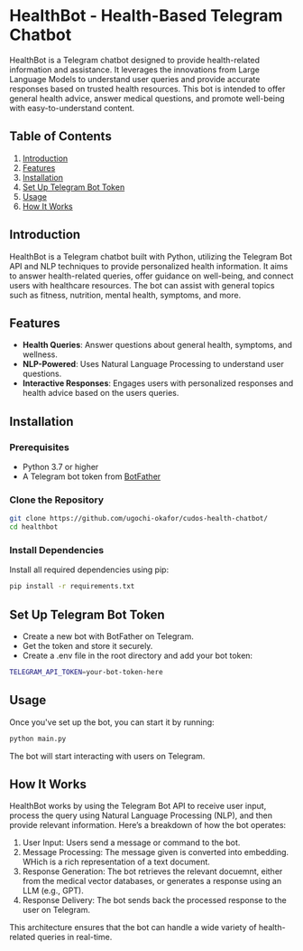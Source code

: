 # HealthBot - Health-Based Telegram Chatbot

HealthBot is a Telegram chatbot designed to provide health-related information and assistance. It leverages the innovations from Large Language Models to understand user queries and provide accurate responses based on trusted health resources. This bot is intended to offer general health advice, answer medical questions, and promote well-being with easy-to-understand content.

## Table of Contents

1. [Introduction](#introduction)
2. [Features](#features)
3. [Installation](#installation)
4. [Set Up Telegram Bot Token](#set-up-telegram-bot-token)
5. [Usage](#usage)
6. [How It Works](#how-it-works)

## Introduction

HealthBot is a Telegram chatbot built with Python, utilizing the Telegram Bot API and NLP techniques to provide personalized health information. It aims to answer health-related queries, offer guidance on well-being, and connect users with healthcare resources. The bot can assist with general topics such as fitness, nutrition, mental health, symptoms, and more. 

## Features

- **Health Queries**: Answer questions about general health, symptoms, and wellness.
- **NLP-Powered**: Uses Natural Language Processing to understand user questions.
- **Interactive Responses**: Engages users with personalized responses and health advice based on the users queries.

## Installation

### Prerequisites

- Python 3.7 or higher
- A Telegram bot token from [BotFather](https://core.telegram.org/bots#botfather)

### Clone the Repository

```bash
git clone https://github.com/ugochi-okafor/cudos-health-chatbot/
cd healthbot
```

### Install Dependencies
Install all required dependencies using pip:

```bash
pip install -r requirements.txt
```

## Set Up Telegram Bot Token
- Create a new bot with BotFather on Telegram.
- Get the token and store it securely.
- Create a .env file in the root directory and add your bot token:

```bash
TELEGRAM_API_TOKEN=your-bot-token-here
```

## Usage
Once you've set up the bot, you can start it by running:

```bash
python main.py
```

The bot will start interacting with users on Telegram.


## How It Works
HealthBot works by using the Telegram Bot API to receive user input, process the query using Natural Language Processing (NLP), and then provide relevant information. Here’s a breakdown of how the bot operates:

1. User Input: Users send a message or command to the bot.
2. Message Processing: The message given is converted into embedding. WHich is a rich representation of a text document. 
3. Response Generation: The bot retrieves the relevant docuemnt, either from the medical vector databases, or generates a response using an LLM (e.g., GPT).
4. Response Delivery: The bot sends back the processed response to the user on Telegram.

This architecture ensures that the bot can handle a wide variety of health-related queries in real-time.
